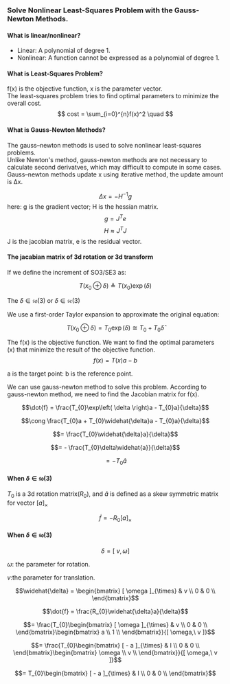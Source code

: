 ### Solve Nonlinear Least-Squares Problem with the Gauss-Newton Methods.  
#### What is linear/nonlinear?  
* Linear: A polynomial of degree 1.  
* Nonlinear: A function cannot be expressed as a polynomial of degree 1.

#### What is Least-Squares Problem?  
f(x) is the objective function, x is the parameter vector.  
The least-squares problem tries to find optimal parameters to minimize the overall cost. 
$$ 
cost = \sum_{i=0}^{n}f(x)^2 \quad
$$

#### What is Gauss-Newton Methods?  
The gauss–newton methods is used to solve nonlinear least-squares problems.  
Unlike Newton's method, gauss-newton methods are not necessary to calculate second derivatves, which may difficult to compute in some cases.  
Gauss–newton methods update x using iterative method, the update amount is Δx. 

$$ 
\Delta x = -H^{-1}g
$$
here: g is the gradient vector; H is the hessian matrix.
$$ 
g = J^Te
$$
$$ 
H \approx J^TJ
$$
J is the jacobian matrix, e is the residual vector. 


#### The jacabian matrix of 3d rotation or 3d transform 

If we define the increment of SO3/SE3 as:

$$T(x_{0}\oplus\delta) \triangleq T(x_{0})\exp( \delta )$$

The $\delta \in \mathfrak{so}(3)$ or $\delta \in \mathfrak{se}(3)$

We use a first-order Taylor expansion to approximate the original equation:  

$$T(x_{0}\oplus\delta) = T_{0}\exp( \delta ) \cong T_{0} + T_{0}\widehat{\delta}$$

The f(x) is the objective function. 
We want to find the optimal parameters (x) that minimize the result of the objective function.
$$f(x) = T(x)a - b$$

a is the target point:
b is the reference point.

We can use gauss-newton method to solve this problem.
According to gauss-newton method, we need to find the Jacobian matrix
for f(x).

$$\dot{f} = \frac{T_{0}\exp\left( \delta \right)a - T_{0}a}{\delta}$$

$$\cong \frac{T_{0}a + T_{0}\widehat{\delta}a - T_{0}a}{\delta}$$

$$= \frac{T_{0}\widehat{\delta}a}{\delta}$$

$$= - \frac{T_{0}\delta\widehat{a}}{\delta}$$

$$= - T_{0}\widehat{a} $$

#### When $\delta \in \mathfrak{so}(3)$
$T_0$ is a 3d rotation matrix($R_0$),
and $\widehat{a}$ is defined as a skew symmetric matrix for vector $[ a ]_{\times}$

$$\dot{f} = - R_{0}[ a ]_{\times}$$

####  When $\delta \in \mathfrak{so}(3)$

$$\delta = [\ v, \omega ]$$

$\omega$: the parameter for rotation.

$v:$the parameter for translation.

$$\widehat{\delta} = \begin{bmatrix}
[ \omega ]_{\times} & v \\
0 & 0 \\
\end{bmatrix}$$

$$\dot{f} = \frac{R_{0}\widehat{\delta}a}{\delta}$$

$$= \frac{T_{0}\begin{bmatrix}
[ \omega ]_{\times} & v \\
0 & 0 \\
\end{bmatrix}\begin{bmatrix}
a \\
1 \\
\end{bmatrix}}{[ \omega,\ v ]}$$

$$= \frac{T_{0}\begin{bmatrix}
[ - a ]_{\times} & I \\
0 & 0 \\
\end{bmatrix}\begin{bmatrix}
\omega \\
v \\
\end{bmatrix}}{[ \omega,\ v ]}$$

$$= T_{0}\begin{bmatrix}
[ - a ]_{\times} & I \\
0 & 0 \\
\end{bmatrix}$$

